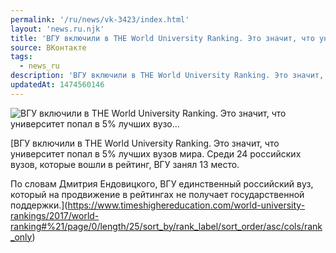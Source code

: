 ```yaml
---
permalink: '/ru/news/vk-3423/index.html'
layout: 'news.ru.njk'
title: 'ВГУ включили в THE World University Ranking. Это значит, что университет попал в 5% лучших вузо…'
source: ВКонтакте
tags:
  - news_ru
description: 'ВГУ включили в THE World University Ranking. Это значит, что университет попал в 5% лучших вузо…'
updatedAt: 1474560146
---
```

![ВГУ включили в THE World University Ranking. Это значит, что университет попал в 5% лучших вузо…](https://sun9-56.userapi.com/c837329/v837329501/1694/_I8TlI-Qz_I.jpg)

[ВГУ включили в THE World University Ranking. Это значит, что университет попал в 5% лучших вузов мира. Среди 24 российских вузов, которые вошли в рейтинг, ВГУ занял 13 место. 

По словам Дмитрия Ендовицкого, ВГУ единственный российский вуз, который на продвижение в рейтингах не получает государственной поддержки.](https://www.timeshighereducation.com/world-university-rankings/2017/world-ranking#%21/page/0/length/25/sort_by/rank_label/sort_order/asc/cols/rank_only)

